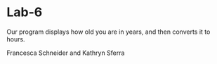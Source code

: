 # Lab-6

Our program displays how old you are in years, and then converts it to hours.

Francesca Schneider and Kathryn Sferra
